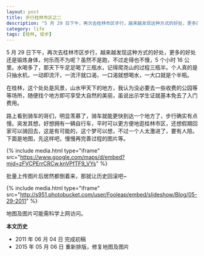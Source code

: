```yaml
---
layout: post
title: 步行桂林市区之二
description: "5 月 29 日下午，再次去桂林市区步行，越来越发现这种方式的好处，更多的好处还是锻炼身体，何乐而不为呢？虽然不是跑，不过走得也不慢，5 个小时 16 公里。水喝多了，那天下午足足喝了三瓶水，记得爬尧山的过程三瓶半。"
category: life
tags: [桂林, 徒步]
---
```


5 月 29 日下午，再次去桂林市区步行，越来越发现这种方式的好处，更多的好处还是锻炼身体，何乐而不为呢？虽然不是跑，不过走得也不慢，5 个小时 16 公里。水喝多了，那天下午足足喝了三瓶水，记得爬尧山的过程三瓶半。个人真的是只抽水机，一动即流汗，一流汗就口渴，一口渴就想喝水，一大口就是个半瓶。

在桂林，这个处处是风景，山水甲天下的地方，我认为没必要去一些收费的公园等等场所，随便找个地方即可享受大自然的美丽，虽说出示学生证就基本免去了入门费用。

路上看到骑车的哥们，明显羡慕了，骑车就能更快到达一个地方了，步行确实有点慢。突发其想，好想拥有一辆自行车，平时可以更方便地逛桂林市区，还想假期回家可以骑回去，这是有可能的，这个梦可以想，不过一个人太激进了，要有人陪。
下面是地图，先这样吧，慢慢再完善过程的图片等。

{% include media.html type="iframe" src="https://www.google.com/maps/d/embed?mid=zFVCPErrCRCw.knVPfTF9_VYs" %}

批量上传图片后居然都倒着来，那就让历史回滚吧~

{% include media.html type="iframe" src="http://s951.photobucket.com/user/Fooleap/embed/slideshow/Blog/05-29-2011" %}

地图及图片可能需科学上网访问。

**本文历史**

* 2011 年 06 月 04 日 完成初稿
* 2015 年 05 月 06 日 重新排版，修复地图及图片

